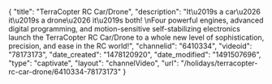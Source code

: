 {
    "title": "TerraCopter RC Car\/Drone",
    "description": "It\u2019s a car\u2026 it\u2019s a drone\u2026 it\u2019s both! \nFour powerful engines, advanced digital programming, and motion-sensitive self-stabilizing electronics launch the TerraCopter RC Car\/Drone to a whole new level of sophistication, precision, and ease in the RC world!",
    "channelid": "6410334",
    "videoid": "78173173",
    "date_created": "1478120920",
    "date_modified": "1491507696",
    "type": "captivate",
    "layout": "channelVideo",
    "url": "\/holidays\/terracopter-rc-car-drone\/6410334-78173173"
}